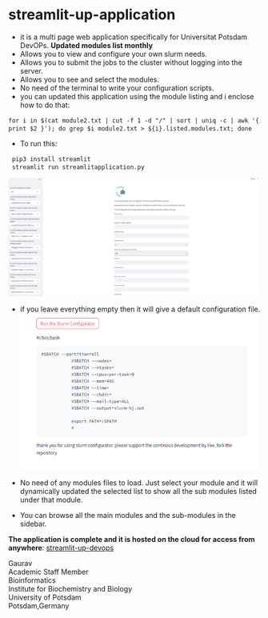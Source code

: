# streamlit-up-application

- it is a multi page web application specifically for Universitat Potsdam DevOPs. **Updated modules list monthly**
- Allows you to view and configure your own slurm needs.
- Allows you to submit the jobs to the cluster without logging into the server.
- Allows you to see and select the modules.
- No need of the terminal to write your configuration scripts. 
- you can updated this application using the module listing and i enclose how to do that:
```
for i in $(cat module2.txt | cut -f 1 -d "/" | sort | uniq -c | awk '{ print $2 }'); do grep $i module2.txt > ${i}.listed.modules.txt; done
```
- To run this:
```
 pip3 install streamlit
 streamlit run streamlitapplication.py
```
 ![slum configurator1](https://github.com/gauravcodepro/streamlit-up-application/blob/main/slurm.png)
 
 - if you leave everything empty then it will give a default configuration file. 
 ![slum configurator1](https://github.com/gauravcodepro/streamlit-up-application/blob/main/slurm1.png)

 - No need of any modules files to load. Just select your module and it will dynamically updated the selected list to show all the sub modules listed under that module.
 - You can browse all the main modules and the sub-modules in the sidebar. 

**The application is complete and it is hosted on the cloud for access from anywhere**: [streamlit-up-devops](https://sup-application.streamlit.app/)

Gaurav  \
Academic Staff Member \
Bioinformatics \
Institute for Biochemistry and Biology \
University of Potsdam \
Potsdam,Germany
